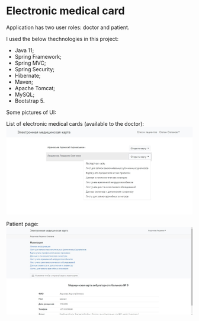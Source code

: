# Electronic medical card

Application has two user roles: doctor and patient. 

I used the below thechnologies in this project:
* Java 11;
* Spring Framework;
* Spring MVC;
* Spring Security;
* Hibernate;
* Maven;
* Apache Tomcat;
* MySQL;
* Bootstrap 5.

Some pictures of UI:

List of electronic medical cards (available to the doctor):
![alt-текст](https://github.com/Primisen/Electronic-medical-card/blob/master/presentation/4.jpg "")

Patient page:
![alt-текст](https://github.com/Primisen/Electronic-medical-card/blob/master/presentation/9.jpg "patient page")
